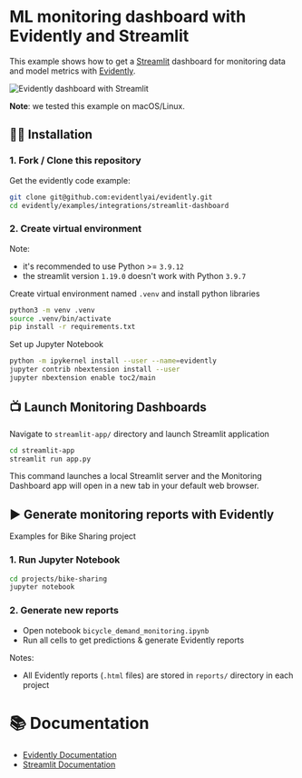 # ML monitoring dashboard with Evidently and Streamlit

This example shows how to get a [Streamlit](https://github.com/streamlit/streamlit.git) dashboard for monitoring data and model metrics with [Evidently](https://github.com/evidentlyai/evidently.git).

![Evidently dashboard with Streamlit](streamlit-app/static/preview.png "Dashboard preview")

**Note**: we tested this example on macOS/Linux.

## :woman_technologist: Installation

### 1. Fork / Clone this repository

Get the evidently code example:

```bash
git clone git@github.com:evidentlyai/evidently.git
cd evidently/examples/integrations/streamlit-dashboard
```

### 2. Create virtual environment

Note: 

- it's recommended to use Python >= `3.9.12`
- the streamlit version `1.19.0` doesn't work with Python `3.9.7`

Create virtual environment named `.venv` and install python libraries
```bash
python3 -m venv .venv
source .venv/bin/activate
pip install -r requirements.txt
```


Set up Jupyter Notebook
```bash
python -m ipykernel install --user --name=evidently
jupyter contrib nbextension install --user
jupyter nbextension enable toc2/main
```


## :tv: Launch Monitoring Dashboards 

Navigate to `streamlit-app/` directory and launch Streamlit application
```bash
cd streamlit-app 
streamlit run app.py
```
This command launches a local Streamlit server and the Monitoring Dashboard app will open in a new tab in your default web browser. 

## :arrow_forward: Generate monitoring reports with Evidently
Examples for Bike Sharing project

### 1. Run Jupyter Notebook

```bash
cd projects/bike-sharing
jupyter notebook
```

### 2. Generate new reports 

- Open notebook `bicycle_demand_monitoring.ipynb`
- Run all cells to get predictions & generate Evidently reports

Notes: 
- All Evidently reports (`.html` files) are stored in `reports/` directory in each project



# :books: Documentation

- [Evidently Documentation](https://docs.evidentlyai.com) 
- [Streamlit Documentation](https://docs.streamlit.io/library/get-started_)
